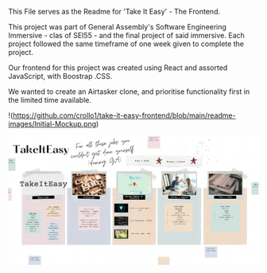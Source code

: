 This File serves as the Readme for 'Take It Easy' - The Frontend.

This project was part of General Assembly's Software Engineering Immersive - clas of SEI55 - and the final project of said immersive. Each project followed the same timeframe of one week given to complete the project.

Our frontend for this project was created using React and assorted JavaScript, with Boostrap .CSS. 

We wanted to create an Airtasker clone, and prioritise functionality first in the limited time available.

!(https://github.com/crollo1/take-it-easy-frontend/blob/main/readme-images/Initial-Mockup.png)

<img src="https://github.com/crollo1/take-it-easy-frontend/blob/main/readme-images/Initial-Mockup.png" alt="Image of Initial Layout Design" title="Intial Planning">